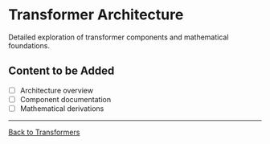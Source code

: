 # Transformer Architecture

Detailed exploration of transformer components and mathematical foundations.

## Content to be Added
- [ ] Architecture overview
- [ ] Component documentation
- [ ] Mathematical derivations

---

[Back to Transformers](../README.md)
